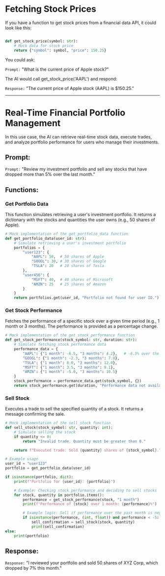 # Fetching Stock Prices

If you have a function to get stock prices from a financial data API, it could look like this:

```python

def get_stock_price(symbol: str):
    # Mock data for stock price
    return {"symbol": symbol, "price": 150.25}
```

You could ask:

`Prompt:` "What is the current price of Apple stock?"

The AI would call get_stock_price('AAPL') and respond:

`Response:` "The current price of Apple stock (AAPL) is $150.25."

---

# Real-Time Financial Portfolio Management

In this use case, the AI can retrieve real-time stock data, execute trades, and analyze portfolio performance for users who manage their investments.


## Prompt:

`Prompt:` "Review my investment portfolio and sell any stocks that have dropped more than 5% over the last month."

## Functions:

### Get Portfolio Data

This function simulates retrieving a user's investment portfolio. It returns a dictionary with the stocks and quantities the user owns (e.g., 50 shares of Apple).

```python
# Mock implementation of the get_portfolio_data function
def get_portfolio_data(user_id: str):
    # Simulate retrieving a user's investment portfolio
    portfolios = {
        "user123": {
            "AAPL": 50,  # 50 shares of Apple
            "GOOGL": 30, # 30 shares of Google
            "TSLA": 20   # 20 shares of Tesla
        },
        "user456": {
            "MSFT": 40,  # 40 shares of Microsoft
            "AMZN": 25   # 25 shares of Amazon
        }
    }
    return portfolios.get(user_id, "Portfolio not found for user ID.")
```

### Get Stock Performance

Fetches the performance of a specific stock over a given time period (e.g., 1 month or 3 months). The performance is provided as a percentage change.

```python
# Mock implementation of the get_stock_performance function
def get_stock_performance(stock_symbol: str, duration: str):
    # Simulate fetching stock performance data
    performance_data = {
        "AAPL": {"1 month": -6.5, "3 months": 4.2},   # -6.5% over the last month, +4.2% over 3 months
        "GOOGL": {"1 month": -2.3, "3 months": 7.8},
        "TSLA": {"1 month": 8.0, "3 months": 12.0},
        "MSFT": {"1 month": 3.5, "3 months": 9.1},
        "AMZN": {"1 month": -5.0, "3 months": 10.5}
    }
    stock_performance = performance_data.get(stock_symbol, {})
    return stock_performance.get(duration, "Performance data not available for this duration.")
```

### Sell Stock

Executes a trade to sell the specified quantity of a stock. It returns a message confirming the sale.

```python
# Mock implementation of the sell_stock function
def sell_stock(stock_symbol: str, quantity: int):
    # Simulate selling the stock
    if quantity <= 0:
        return "Invalid trade. Quantity must be greater than 0."

    return f"Executed trade: Sold {quantity} shares of {stock_symbol}."

# Example usage
user_id = "user123"
portfolio = get_portfolio_data(user_id)

if isinstance(portfolio, dict):
    print(f"Portfolio for {user_id}: {portfolio}")

    # Example: Checking stock performance and deciding to sell stocks
    for stock, quantity in portfolio.items():
        performance = get_stock_performance(stock, "1 month")
        print(f"Performance of {stock} over 1 month: {performance}%")

        # Example logic: Sell if performance over the past month is negative
        if isinstance(performance, (int, float)) and performance < -5:
            sell_confirmation = sell_stock(stock, quantity)
            print(sell_confirmation)
else:
    print(portfolio)
```


## Response:

`Response:` "I reviewed your portfolio and sold 50 shares of XYZ Corp, which dropped by 7% this month."


